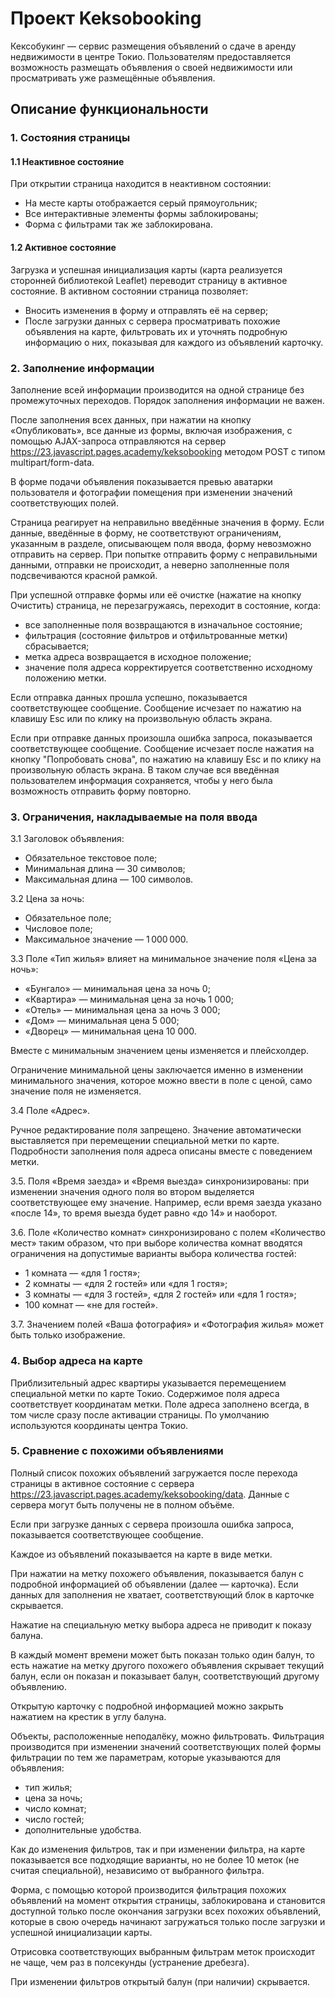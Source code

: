 # Проект Keksobooking

Кексобукинг — сервис размещения объявлений о сдаче в аренду недвижимости в центре Токио. Пользователям предоставляется возможность размещать объявления о своей недвижимости или просматривать уже размещённые объявления.

## Описание функциональности

### 1. Состояния страницы

#### 1.1 Неактивное состояние

При открытии страница находится в неактивном состоянии:
- На месте карты отображается серый прямоугольник;
- Все интерактивные элементы формы заблокированы;
- Форма с фильтрами так же заблокирована.

#### 1.2 Активное состояние

Загрузка и успешная инициализация карты (карта реализуется сторонней библиотекой Leaflet) переводит страницу в активное состояние. В активном состоянии страница позволяет:
- Вносить изменения в форму и отправлять её на сервер;
- После загрузки данных с сервера просматривать похожие объявления на карте, фильтровать их и уточнять подробную информацию о них, показывая для каждого из объявлений карточку.

### 2. Заполнение информации

Заполнение всей информации производится на одной странице без промежуточных переходов. Порядок заполнения информации не важен.

После заполнения всех данных, при нажатии на кнопку «Опубликовать», все данные из формы, включая изображения, с помощью AJAX-запроса отправляются на сервер https://23.javascript.pages.academy/keksobooking методом POST с типом multipart/form-data.

В форме подачи объявления показывается превью аватарки пользователя и фотографии помещения при изменении значений соответствующих полей.

Страница реагирует на неправильно введённые значения в форму. Если данные, введённые в форму, не соответствуют ограничениям, указанным в разделе, описывающем поля ввода, форму невозможно отправить на сервер. При попытке отправить форму с неправильными данными, отправки не происходит, а неверно заполненные поля подсвечиваются красной рамкой.

При успешной отправке формы или её очистке (нажатие на кнопку Очистить) страница, не перезагружаясь, переходит в состояние, когда:
- все заполненные поля возвращаются в изначальное состояние;
- фильтрация (состояние фильтров и отфильтрованные метки) сбрасывается;
- метка адреса возвращается в исходное положение;
- значение поля адреса корректируется соответственно исходному положению метки.

Если отправка данных прошла успешно, показывается соответствующее сообщение. Сообщение исчезает по нажатию на клавишу Esc или по клику на произвольную область экрана.

Если при отправке данных произошла ошибка запроса, показывается соответствующее сообщение. Сообщение исчезает после нажатия на кнопку "Попробовать снова", по нажатию на клавишу Esc и по клику на произвольную область экрана. В таком случае вся введённая пользователем информация сохраняется, чтобы у него была возможность отправить форму повторно.

### 3. Ограничения, накладываемые на поля ввода

3.1 Заголовок объявления:
- Обязательное текстовое поле;
- Минимальная длина — 30 символов;
- Максимальная длина — 100 символов.

3.2 Цена за ночь:
- Обязательное поле;
- Числовое поле;
- Максимальное значение — 1 000 000.

3.3 Поле «Тип жилья» влияет на минимальное значение поля «Цена за ночь»:
- «Бунгало» — минимальная цена за ночь 0;
- «Квартира» — минимальная цена за ночь 1 000;
- «Отель» — минимальная цена за ночь 3 000;
- «Дом» — минимальная цена 5 000;
- «Дворец» — минимальная цена 10 000.

Вместе с минимальным значением цены изменяется и плейсхолдер.

Ограничение минимальной цены заключается именно в изменении минимального значения, которое можно ввести в поле с ценой, само значение поля не изменяется.

3.4 Поле «Адрес».

Ручное редактирование поля запрещено. Значение автоматически выставляется при перемещении специальной метки по карте. Подробности заполнения поля адреса описаны вместе с поведением метки.

3.5. Поля «Время заезда» и «Время выезда» синхронизированы: при изменении значения одного поля во втором выделяется соответствующее ему значение. Например, если время заезда указано «после 14», то время выезда будет равно «до 14» и наоборот.

3.6. Поле «Количество комнат» синхронизировано с полем «Количество мест» таким образом, что при выборе количества комнат вводятся ограничения на допустимые варианты выбора количества гостей:
- 1 комната — «для 1 гостя»;
- 2 комнаты — «для 2 гостей» или «для 1 гостя»;
- 3 комнаты — «для 3 гостей», «для 2 гостей» или «для 1 гостя»;
- 100 комнат — «не для гостей».

3.7. Значением полей «Ваша фотография» и «Фотография жилья» может быть только изображение.

### 4. Выбор адреса на карте

Приблизительный адрес квартиры указывается перемещением специальной метки по карте Токио. Содержимое поля адреса соответствует координатам метки.
Поле адреса заполнено всегда, в том числе сразу после активации страницы. По умолчанию используются координаты центра Токио.

### 5. Сравнение с похожими объявлениями

Полный список похожих объявлений загружается после перехода страницы в активное состояние с сервера https://23.javascript.pages.academy/keksobooking/data. Данные с сервера могут быть получены не в полном объёме.

Если при загрузке данных с сервера произошла ошибка запроса, показывается соответствующее сообщение.

Каждое из объявлений показывается на карте в виде метки.

При нажатии на метку похожего объявления, показывается балун с подробной информацией об объявлении (далее — карточка). Если данных для заполнения не хватает, соответствующий блок в карточке скрывается.

Нажатие на специальную метку выбора адреса не приводит к показу балуна.

В каждый момент времени может быть показан только один балун, то есть нажатие на метку другого похожего объявления скрывает текущий балун, если он показан и показывает балун, соответствующий другому объявлению.

Открытую карточку с подробной информацией можно закрыть нажатием на крестик в углу балуна.

Объекты, расположенные неподалёку, можно фильтровать. Фильтрация производится при изменении значений соответствующих полей формы фильтрации по тем же параметрам, которые указываются для объявления:
- тип жилья;
- цена за ночь;
- число комнат;
- число гостей;
- дополнительные удобства.

Как до изменения фильтров, так и при изменении фильтра, на карте показывается все подходящие варианты, но не более 10 меток (не считая специальной), независимо от выбранного фильтра.

Форма, с помощью которой производится фильтрация похожих объявлений на момент открытия страницы, заблокирована и становится доступной только после окончания загрузки всех похожих объявлений, которые в свою очередь начинают загружаться только после загрузки и успешной инициализации карты.

Отрисовка соответствующих выбранным фильтрам меток происходит не чаще, чем раз в полсекунды (устранение дребезга).

При изменении фильтров открытый балун (при наличии) скрывается.
